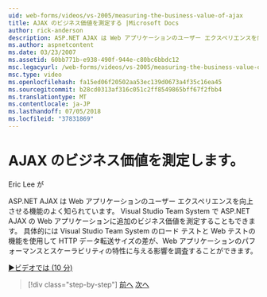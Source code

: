 ```yaml
---
uid: web-forms/videos/vs-2005/measuring-the-business-value-of-ajax
title: AJAX のビジネス価値を測定する |Microsoft Docs
author: rick-anderson
description: ASP.NET AJAX は Web アプリケーションのユーザー エクスペリエンスを向上させる機能のよく知られています。 Visual Studio Team System では、busine を測定することもしています.
ms.author: aspnetcontent
ms.date: 03/23/2007
ms.assetid: 60bb771b-e938-490f-944e-c80bc6bbdc12
msc.legacyurl: /web-forms/videos/vs-2005/measuring-the-business-value-of-ajax
msc.type: video
ms.openlocfilehash: fa15ed06f20502aa53ec139d0673a4f35c16ea45
ms.sourcegitcommit: b28cd0313af316c051c2ff8549865bff67f2fbb4
ms.translationtype: MT
ms.contentlocale: ja-JP
ms.lasthandoff: 07/05/2018
ms.locfileid: "37831869"
---
```

<a name="measuring-the-business-value-of-ajax"></a>AJAX のビジネス価値を測定します。
====================
Eric Lee が

ASP.NET AJAX は Web アプリケーションのユーザー エクスペリエンスを向上させる機能のよく知られています。 Visual Studio Team System で ASP.NET AJAX の Web アプリケーションに追加のビジネス価値を測定することもできます。 具体的には Visual Studio Team System のロード テストと Web テストの機能を使用して HTTP データ転送サイズの差が、Web アプリケーションのパフォーマンスとスケーラビリティの特性に与える影響を調査することができます。

[&#9654;ビデオでは (10 分)](https://channel9.msdn.com/Blogs/ASP-NET-Site-Videos/measuring-the-business-value-of-ajax)

> [!div class="step-by-step"]
> [前へ](introduction-to-managing-and-running-tests-with-team-system.md)
> [次へ](code-coverage-of-automated-tests.md)
